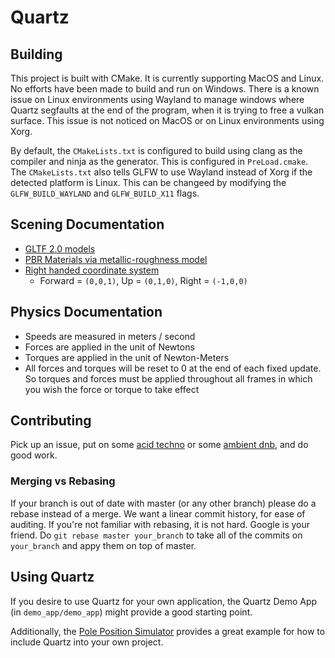 # Quartz

## Building
This project is built with CMake. It is currently supporting MacOS and Linux. No efforts have been made to build and run on Windows. There is a known issue on Linux environments using Wayland to manage windows where Quartz segfaults at the end of the program, when it is trying to free a vulkan surface. This issue is not noticed on MacOS or on Linux environments using Xorg.

By default, the `CMakeLists.txt` is configured to build using clang as the compiler and ninja as the generator. This is configured in `PreLoad.cmake`.
The `CMakeLists.txt` also tells GLFW to use Wayland instead of Xorg if the detected platform is Linux. This can be changeed by modifying the `GLFW_BUILD_WAYLAND` and `GLFW_BUILD_X11` flags.

## Scening Documentation
- [GLTF 2.0 models](https://registry.khronos.org/glTF/specs/2.0/glTF-2.0.html)
- [PBR Materials via metallic-roughness model](https://registry.khronos.org/glTF/specs/2.0/glTF-2.0.html#materials)
- [Right handed coordinate system](https://registry.khronos.org/glTF/specs/2.0/glTF-2.0.html#coordinate-system-and-units)
    - Forward = `(0,0,1)`, Up = `(0,1,0)`, Right = `(-1,0,0)`

## Physics Documentation
- Speeds are measured in meters / second
- Forces are applied in the unit of Newtons
- Torques are applied in the unit of Newton-Meters
- All forces and torques will be reset to 0 at the end of each fixed update. So torques and forces must be applied throughout all frames in which you wish the force or torque to take effect

## Contributing
Pick up an issue, put on some [acid techno](https://soundcloud.com/intercell/kiki-at-intercell-acid-night-2020?si=ef2408dbdc3146369b2ea2264687329a&utm_source=clipboard&utm_medium=text&utm_campaign=social_sharing) or some [ambient dnb](https://soundcloud.com/deep-z-lost-in-heaven/lost-in-heaven-131-dnb-mix-april-2023-atmospheric-liquid-drum-and-bass?si=767ead2f66584ef2a8a62ac51ef785a2&utm_source=clipboard&utm_medium=text&utm_campaign=social_sharing), and do good work.

### Merging vs Rebasing
If your branch is out of date with master (or any other branch) please do a rebase instead of a merge. We want a linear commit history, for ease of auditing. If you're not familiar with rebasing, it is not hard. Google is your friend.
Do `git rebase master your_branch` to take all of the commits on `your_branch` and appy them on top of master.

## Using Quartz
If you desire to use Quartz for your own application, the Quartz Demo App (in `demo_app/demo_app`) might provide a good starting point.

Additionally, the [Pole Position Simulator](https://github.com/KingLineSoftworks/PolePosition) provides a great example for how to include Quartz into your own project.


